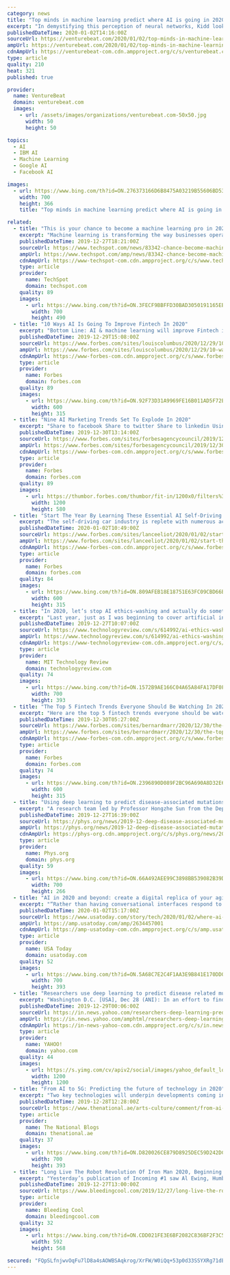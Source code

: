 ```yaml
---
category: news
title: "Top minds in machine learning predict where AI is going in 2020"
excerpt: "In demystifying this perception of neural networks, Kidd looks to the work of people like Aude Oliva, executive director of the MIT-IBM Watson AI Lab. “We were talking about this, and I said something about the system being a black box, and she chastised me reasonably [saying] that of course they’re not a black box. Of course you can ..."
publishedDateTime: 2020-01-02T14:16:00Z
sourceUrl: https://venturebeat.com/2020/01/02/top-minds-in-machine-learning-predict-where-ai-is-going-in-2020/
ampUrl: https://venturebeat.com/2020/01/02/top-minds-in-machine-learning-predict-where-ai-is-going-in-2020/amp/
cdnAmpUrl: https://venturebeat-com.cdn.ampproject.org/c/s/venturebeat.com/2020/01/02/top-minds-in-machine-learning-predict-where-ai-is-going-in-2020/amp/
type: article
quality: 210
heat: 321
published: true

provider:
  name: VentureBeat
  domain: venturebeat.com
  images:
    - url: /assets/images/organizations/venturebeat.com-50x50.jpg
      width: 50
      height: 50

topics:
  - AI
  - IBM AI
  - Machine Learning
  - Google AI
  - Facebook AI

images:
  - url: https://www.bing.com/th?id=ON.276373166D6B8475A03219B55606BD53
    width: 700
    height: 366
    title: "Top minds in machine learning predict where AI is going in 2020"

related:
  - title: "This is your chance to become a machine learning pro in 2020"
    excerpt: "Machine learning is transforming the way businesses operate. Understanding trends and patterns in complex data is becoming critical for success and with this comprehensive bundle you can get introduced to machine learning and the tools used to leverage it, like Python, Apache Spark, and TensorFlow. Make your way through the entire collection ..."
    publishedDateTime: 2019-12-27T18:21:00Z
    sourceUrl: https://www.techspot.com/news/83342-chance-become-machine-learning-pro-2020.html
    ampUrl: https://www.techspot.com/amp/news/83342-chance-become-machine-learning-pro-2020.html
    cdnAmpUrl: https://www-techspot-com.cdn.ampproject.org/c/s/www.techspot.com/amp/news/83342-chance-become-machine-learning-pro-2020.html
    type: article
    provider:
      name: TechSpot
      domain: techspot.com
    quality: 89
    images:
      - url: https://www.bing.com/th?id=ON.3FECF9BBFFD30BAD3050191165EB716E
        width: 700
        height: 490
  - title: "10 Ways AI Is Going To Improve Fintech In 2020"
    excerpt: "Bottom Line: AI & machine learning will improve Fintech in 2020 by increasing the accuracy and personalization of payment, lending, and insurance services while also helping to discover new borrower pools. Fintech’s traditional tech stacks weren’t designed to anticipate and act quickly on real-time market indicators and data; they are ..."
    publishedDateTime: 2019-12-29T15:08:00Z
    sourceUrl: https://www.forbes.com/sites/louiscolumbus/2020/12/29/10-ways-ai-is-going-to-improve-fintech-in-2020/
    ampUrl: https://www.forbes.com/sites/louiscolumbus/2020/12/29/10-ways-ai-is-going-to-improve-fintech-in-2020/amp/
    cdnAmpUrl: https://www-forbes-com.cdn.ampproject.org/c/s/www.forbes.com/sites/louiscolumbus/2020/12/29/10-ways-ai-is-going-to-improve-fintech-in-2020/amp/
    type: article
    provider:
      name: Forbes
      domain: forbes.com
    quality: 89
    images:
      - url: https://www.bing.com/th?id=ON.92F73D31A9969FE16B011AD5F72E2899
        width: 600
        height: 315
  - title: "Nine AI Marketing Trends Set To Explode In 2020"
    excerpt: "Share to facebook Share to twitter Share to linkedin Using artificial intelligence in marketing has made the lives of agency professionals ... A Personalized Approach When it comes to customer engagement, timing is everything. According to our recent research, 65% of consumers expect that within five years marketing emails will be fully ..."
    publishedDateTime: 2019-12-30T13:14:00Z
    sourceUrl: https://www.forbes.com/sites/forbesagencycouncil/2019/12/30/nine-ai-marketing-trends-set-to-explode-in-2020/
    ampUrl: https://www.forbes.com/sites/forbesagencycouncil/2019/12/30/nine-ai-marketing-trends-set-to-explode-in-2020/amp/
    cdnAmpUrl: https://www-forbes-com.cdn.ampproject.org/c/s/www.forbes.com/sites/forbesagencycouncil/2019/12/30/nine-ai-marketing-trends-set-to-explode-in-2020/amp/
    type: article
    provider:
      name: Forbes
      domain: forbes.com
    quality: 89
    images:
      - url: https://thumbor.forbes.com/thumbor/fit-in/1200x0/filters%3Aformat%28jpg%29/https%3A%2F%2Fblogs-images.forbes.com%2Fforbesagencycouncil%2Ffiles%2F2019%2F12%2FNine_AI_Marketing_Trends_Set_To_Explode_In_2020-1200x580.png
        width: 1200
        height: 580
  - title: "Start The Year By Learning These Essential AI Self-Driving Car Industry Acronyms"
    excerpt: "The self-driving car industry is replete with numerous acronyms and specialized lingo. Here’s a taste of some of the oft used acronyms: ADS, ODD, DDT, OEDR, OTA, V2X, ADAS, etc. If you know what each of those means, kudos! If you think maybe you know what each of those means, tip of the hat for your awareness. If you don’t know what they ..."
    publishedDateTime: 2020-01-02T10:49:00Z
    sourceUrl: https://www.forbes.com/sites/lanceeliot/2020/01/02/start-the-year-by-learning-these-essential-ai-self-driving-car-industry-acronyms/
    ampUrl: https://www.forbes.com/sites/lanceeliot/2020/01/02/start-the-year-by-learning-these-essential-ai-self-driving-car-industry-acronyms/amp/
    cdnAmpUrl: https://www-forbes-com.cdn.ampproject.org/c/s/www.forbes.com/sites/lanceeliot/2020/01/02/start-the-year-by-learning-these-essential-ai-self-driving-car-industry-acronyms/amp/
    type: article
    provider:
      name: Forbes
      domain: forbes.com
    quality: 84
    images:
      - url: https://www.bing.com/th?id=ON.809AFEB18E18751E63FC09CBD66B6358
        width: 600
        height: 315
  - title: "In 2020, let’s stop AI ethics-washing and actually do something"
    excerpt: "Last year, just as I was beginning to cover artificial intelligence, the AI world was getting a major wake-up call. There were some incredible advancements in AI research in 2018—from reinforcement learning to generative adversarial networks (GANs) to better natural-language understanding. But the year also saw several high-profile ..."
    publishedDateTime: 2019-12-27T10:07:00Z
    sourceUrl: https://www.technologyreview.com/s/614992/ai-ethics-washing-time-to-act/
    ampUrl: https://www.technologyreview.com/s/614992/ai-ethics-washing-time-to-act/amp/
    cdnAmpUrl: https://www-technologyreview-com.cdn.ampproject.org/c/s/www.technologyreview.com/s/614992/ai-ethics-washing-time-to-act/amp/
    type: article
    provider:
      name: MIT Technology Review
      domain: technologyreview.com
    quality: 74
    images:
      - url: https://www.bing.com/th?id=ON.1572B9AE166C04A65A84FA17DF0F0C75
        width: 700
        height: 393
  - title: "The Top 5 Fintech Trends Everyone Should Be Watching In 2020"
    excerpt: "Here are the top 5 fintech trends everyone should be watching in 2020 because they will impact anything that involves money. 1. Hyper-personalization via big data and AI For many years, marketing experts espoused the benefits of personalization to attract customers and keep them loyal. Today, thanks to big data and artificial intelligence that ..."
    publishedDateTime: 2019-12-30T05:27:00Z
    sourceUrl: https://www.forbes.com/sites/bernardmarr/2020/12/30/the-top-5-fintech-trends-everyone-should-be-watching-in-2020/
    ampUrl: https://www.forbes.com/sites/bernardmarr/2020/12/30/the-top-5-fintech-trends-everyone-should-be-watching-in-2020/amp/
    cdnAmpUrl: https://www-forbes-com.cdn.ampproject.org/c/s/www.forbes.com/sites/bernardmarr/2020/12/30/the-top-5-fintech-trends-everyone-should-be-watching-in-2020/amp/
    type: article
    provider:
      name: Forbes
      domain: forbes.com
    quality: 74
    images:
      - url: https://www.bing.com/th?id=ON.2396890D089F2BC96A690A8D32E6A78D
        width: 600
        height: 315
  - title: "Using deep learning to predict disease-associated mutations"
    excerpt: "A research team led by Professor Hongzhe Sun from the Department of Chemistry at the University of Hong Kong (HKU), in collaboration with Professor Junwen Wang from Mayo Clinic, Arizona in the United States (a former HKU colleague), implemented a robust deep learning approach to predict disease-associated mutations of the metal-binding sites in ..."
    publishedDateTime: 2019-12-27T16:39:00Z
    sourceUrl: https://phys.org/news/2019-12-deep-disease-associated-mutations.html
    ampUrl: https://phys.org/news/2019-12-deep-disease-associated-mutations.amp
    cdnAmpUrl: https://phys-org.cdn.ampproject.org/c/s/phys.org/news/2019-12-deep-disease-associated-mutations.amp
    type: article
    provider:
      name: Phys.org
      domain: phys.org
    quality: 59
    images:
      - url: https://www.bing.com/th?id=ON.66A492AEE99C3898BB539082B39D91E8
        width: 700
        height: 266
  - title: "AI in 2020 and beyond: create a digital replica of your aging parent or yourself"
    excerpt: "“Rather than having conversational interfaces respond to discrete things, it understands the context and can respond to (your) intent.” Much has been said and written about the future of AI, and the role it will play – good and potentially bad – in practically everything consumers and businesses engage in. What pretty much everyone ..."
    publishedDateTime: 2020-01-02T15:17:00Z
    sourceUrl: https://www.usatoday.com/story/tech/2020/01/02/where-ai-going-2020-useful-virtual-assistants-digital-versions-you/2634457001/
    ampUrl: https://amp.usatoday.com/amp/2634457001
    cdnAmpUrl: https://amp-usatoday-com.cdn.ampproject.org/c/s/amp.usatoday.com/amp/2634457001
    type: article
    provider:
      name: USA Today
      domain: usatoday.com
    quality: 52
    images:
      - url: https://www.bing.com/th?id=ON.5A68C7E2C4F1AA3E9B841E170DD06194
        width: 700
        height: 393
  - title: "Researchers use deep learning to predict disease related mutations of metal binding sites in protein"
    excerpt: "Washington D.C. [USA], Dec 28 (ANI): In an effort to find the origin of various human diseases, a research team has used deep learning approach to predict disease-associated mutations of the metal-binding sites in a protein. The research was led by Professor Hongzhe Sun from the Department of Chemistry at the University of Hong Kong (HKU ..."
    publishedDateTime: 2019-12-29T00:06:00Z
    sourceUrl: https://in.news.yahoo.com/researchers-deep-learning-predict-disease-related-mutations-metal-052511294.html
    ampUrl: https://in.news.yahoo.com/amphtml/researchers-deep-learning-predict-disease-related-mutations-metal-052511294.html
    cdnAmpUrl: https://in-news-yahoo-com.cdn.ampproject.org/c/s/in.news.yahoo.com/amphtml/researchers-deep-learning-predict-disease-related-mutations-metal-052511294.html
    type: article
    provider:
      name: YAHOO!
      domain: yahoo.com
    quality: 44
    images:
      - url: https://s.yimg.com/cv/apiv2/social/images/yahoo_default_logo-1200x1200.png
        width: 1200
        height: 1200
  - title: "From AI to 5G: Predicting the future of technology in 2020"
    excerpt: "Two key technologies will underpin developments coming in 2020: the next-generation data network known as 5G, and new frontiers in artificial intelligence (AI). Despite the hype, 5G hasn’t yet managed to elicit much enthusiasm among consumers. We know it promises to be speedy (between 10 and 100 times faster than 4G), but that prospect alone ..."
    publishedDateTime: 2019-12-28T12:28:00Z
    sourceUrl: https://www.thenational.ae/arts-culture/comment/from-ai-to-5g-predicting-the-future-of-technology-in-2020-1.957125
    type: article
    provider:
      name: The National Blogs
      domain: thenational.ae
    quality: 37
    images:
      - url: https://www.bing.com/th?id=ON.D820026CE879D8925DEC59D242DCA89B
        width: 700
        height: 393
  - title: "Long Live The Robot Revolution Of Iron Man 2020, Beginning In Incoming #1 (Spoilers)"
    excerpt: "Yesterday’s publication of Incoming #1 saw Al Ewing, Humberto Ramos, Dan Slott, Luciano Veccho, Espen Gundetjern, Francesco Manna and Edgar Delgado, kick off the Robot Revolution of Iron Man 2020. First with Captain Marvel musing about Artificial Intelligence… and the absence of one Tony Stark. Then Valeria Richards taking the inhibitor ..."
    publishedDateTime: 2019-12-27T13:00:00Z
    sourceUrl: https://www.bleedingcool.com/2019/12/27/long-live-the-robot-revolution-of-iron-man-2020-beginning-in-incoming-1-spoilers/
    type: article
    provider:
      name: Bleeding Cool
      domain: bleedingcool.com
    quality: 32
    images:
      - url: https://www.bing.com/th?id=ON.CDD021FE3E6BF2082C836BF2F3C5E953
        width: 592
        height: 568

secured: "FQpSLfnjwvOqFu7lD8a4sAOWBSAqkrog/XrFW/W0iQq+53p0d33SSYXRg71dEneIHrTJIr7z9PQ+MUkywVqv49tHfZOMT25Z2TuhZTEs4YF1HoPmFyGADgXjzlpOrO7MlS1v5gAW4Hi4gNpqS6gaU5xhQGqocLVKlkZ5lqlxtU80jcUSIZbweJ5dyXcPIJt3D+lj6o9yV7U7Sx8hBYmqGEPaORbDPYvQxAbRGWIwnfsFaIAwAsHoyLK53J+vi1XfSE+41rKigZCCC2Pk35Q5O8943Is/StV0pxmDxJzCesQ=;aOVcKiDLFjhm5OGfmoExQg=="
---
```


